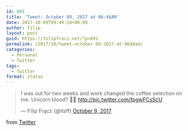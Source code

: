 ```yaml
---
id: 691
title: 'Tweet: October 09, 2017 at 06:46AM'
date: 2017-10-09T09:49:14+00:00
author: filip
layout: post
guid: https://filipfracz.net/?p=691
permalink: /2017/10/tweet-october-09-2017-at-0646am/
categories:
  - Personal
  - Twitter
tags:
  - Twitter
format: status
---
```

<blockquote class="twitter-tweet">I was out for two weeks and work changed the coffee selection on me. Unicorn blood? 🦄🍵 <a href="https://t.co/fpgwFCsScU">http://pic.twitter.com/fpgwFCsScU</a>

— Filip Frącz (@itsff) <a href="https://twitter.com/itsff/status/917385680036270081?ref_src=twsrc%5Etfw">October 9, 2017</a></blockquote>
<script async src="//platform.twitter.com/widgets.js" charset="utf-8"></script>

from <a href="https://twitter.com/itsff">Twitter</a>
